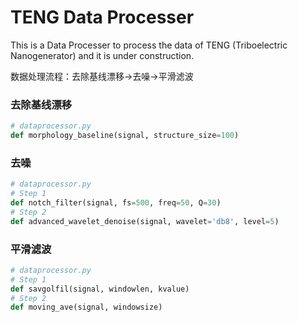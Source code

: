 # TENG Data Processer

This is a Data Processer to process the data of TENG (Triboelectric Nanogenerator) and it is under construction.

数据处理流程：去除基线漂移->去噪->平滑滤波

### 去除基线漂移

```python
# dataprocessor.py
def morphology_baseline(signal, structure_size=100)
```

### 去噪

```python
# dataprocessor.py
# Step 1
def notch_filter(signal, fs=500, freq=50, Q=30)
# Step 2
def advanced_wavelet_denoise(signal, wavelet='db8', level=5)
```

### 平滑滤波

```python
# dataprocessor.py
# Step 1
def savgolfil(signal, windowlen, kvalue)
# Step 2
def moving_ave(signal, windowsize)
```



